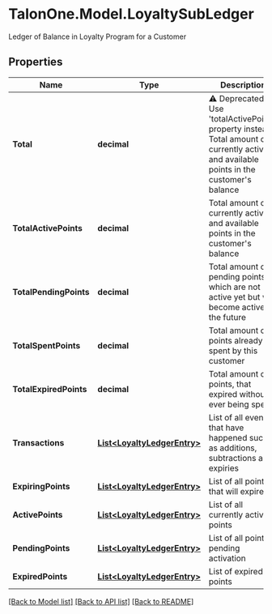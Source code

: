 # TalonOne.Model.LoyaltySubLedger
Ledger of Balance in Loyalty Program for a Customer
## Properties

Name | Type | Description | Notes
------------ | ------------- | ------------- | -------------
**Total** | **decimal** | ⚠️ Deprecated: Use &#39;totalActivePoints&#39; property instead. Total amount of currently active and available points in the customer&#39;s balance  | 
**TotalActivePoints** | **decimal** | Total amount of currently active and available points in the customer&#39;s balance | 
**TotalPendingPoints** | **decimal** | Total amount of pending points, which are not active yet but will become active in the future | 
**TotalSpentPoints** | **decimal** | Total amount of points already spent by this customer | 
**TotalExpiredPoints** | **decimal** | Total amount of points, that expired without ever being spent | 
**Transactions** | [**List&lt;LoyaltyLedgerEntry&gt;**](LoyaltyLedgerEntry.md) | List of all events that have happened such as additions, subtractions and expiries | [optional] 
**ExpiringPoints** | [**List&lt;LoyaltyLedgerEntry&gt;**](LoyaltyLedgerEntry.md) | List of all points that will expire | [optional] 
**ActivePoints** | [**List&lt;LoyaltyLedgerEntry&gt;**](LoyaltyLedgerEntry.md) | List of all currently active points | [optional] 
**PendingPoints** | [**List&lt;LoyaltyLedgerEntry&gt;**](LoyaltyLedgerEntry.md) | List of all points pending activation | [optional] 
**ExpiredPoints** | [**List&lt;LoyaltyLedgerEntry&gt;**](LoyaltyLedgerEntry.md) | List of expired points | [optional] 

[[Back to Model list]](../README.md#documentation-for-models) [[Back to API list]](../README.md#documentation-for-api-endpoints) [[Back to README]](../README.md)


